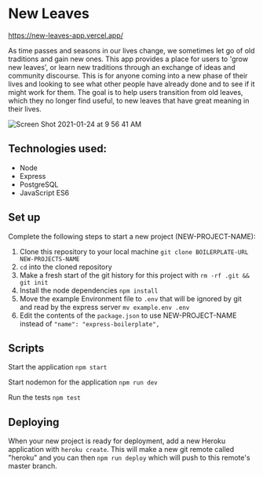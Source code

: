# New Leaves

https://new-leaves-app.vercel.app/

As time passes and seasons in our lives change, we sometimes let go of old traditions and gain new ones. This app provides a place for users to 'grow new leaves', or learn new traditions through an exchange of ideas and community discourse. This is for anyone coming into a new phase of their lives and looking to see what other people have already done and to see if it might work for them. The goal is to help users transition from old leaves, which they no longer find useful, to new leaves that have great meaning in their lives.

![Screen Shot 2021-01-24 at 9 56 41 AM](https://user-images.githubusercontent.com/58892815/105634242-155db700-5e2b-11eb-9615-155980c5f9a1.png)

## Technologies used: ##
- Node
- Express
- PostgreSQL 
- JavaScript ES6

## Set up

Complete the following steps to start a new project (NEW-PROJECT-NAME):

1. Clone this repository to your local machine `git clone BOILERPLATE-URL NEW-PROJECTS-NAME`
2. `cd` into the cloned repository
3. Make a fresh start of the git history for this project with `rm -rf .git && git init`
4. Install the node dependencies `npm install`
5. Move the example Environment file to `.env` that will be ignored by git and read by the express server `mv example.env .env`
6. Edit the contents of the `package.json` to use NEW-PROJECT-NAME instead of `"name": "express-boilerplate",`

## Scripts

Start the application `npm start`

Start nodemon for the application `npm run dev`

Run the tests `npm test`

## Deploying

When your new project is ready for deployment, add a new Heroku application with `heroku create`. This will make a new git remote called "heroku" and you can then `npm run deploy` which will push to this remote's master branch.
